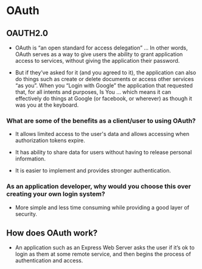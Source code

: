 # OAuth

## OAUTH2.0

* OAuth is “an open standard for access delegation” … In other words, OAuth serves as a way to give users the ability to grant application access to services, without giving the application their password.

* But if they’ve asked for it (and you agreed to it), the application can also do things such as create or delete documents or access other services “as you”. When you “Login with Google” the application that requested that, for all intents and purposes, Is You … which means it can effectively do things at Google (or facebook, or wherever) as though it was you at the keyboard.

### What are some of the benefits as a client/user to using OAuth?

* It allows limited access to the user's data and allows accessing when authorization tokens expire.

* It has ability to share data for users without having to release personal information.

* It is easier to implement and provides stronger authentication.

### As an application developer, why would you choose this over creating your own login system?

* More simple and less time consuming while providing a good layer of security.

## How does OAuth work?

* An application such as an Express Web Server asks the user if it’s ok to login as them at some remote service, and then begins the process of authentication and access.
